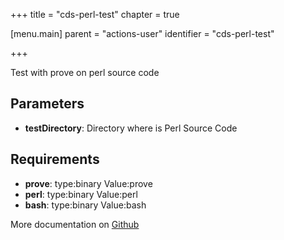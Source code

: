 +++
title = "cds-perl-test"
chapter = true

[menu.main]
parent = "actions-user"
identifier = "cds-perl-test"

+++

Test with prove on perl source code

## Parameters

* **testDirectory**: Directory where is Perl Source Code


## Requirements

* **prove**: type:binary Value:prove
* **perl**: type:binary Value:perl
* **bash**: type:binary Value:bash


More documentation on [Github](https://github.com/ovh/cds/tree/master/contrib/actions/cds-perl-test.hcl)


